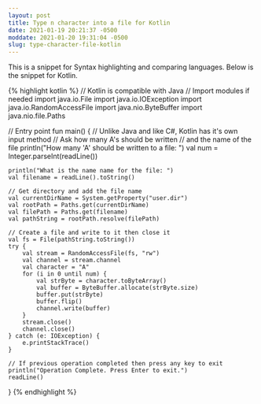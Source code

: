 ```yaml
---
layout: post
title: Type n character into a file for Kotlin
date: 2021-01-19 20:21:37 -0500
moddate: 2021-01-20 19:31:04 -0500
slug: type-character-file-kotlin
---
```


This is a snippet for Syntax highlighting and comparing languages.
Below is the snippet for Kotlin.

{% highlight kotlin %}
// Kotlin is compatible with Java
// Import modules if needed
import java.io.File
import java.io.IOException
import java.io.RandomAccessFile
import java.nio.ByteBuffer
import java.nio.file.Paths

// Entry point
fun main() {
    // Unlike Java and like C#, Kotlin has it's own input method
    // Ask how many A's should be written
    // and the name of the file
    println("How many 'A' should be written to a file: ")
    val num = Integer.parseInt(readLine())

    println("What is the name name for the file: ")
    val filename = readLine().toString()

    // Get directory and add the file name
    val currentDirName = System.getProperty("user.dir")
    val rootPath = Paths.get(currentDirName)
    val filePath = Paths.get(filename)
    val pathString = rootPath.resolve(filePath)

    // Create a file and write to it then close it
    val fs = File(pathString.toString())
    try {
        val stream = RandomAccessFile(fs, "rw")
        val channel = stream.channel
        val character = "A"
        for (i in 0 until num) {
            val strByte = character.toByteArray()
            val buffer = ByteBuffer.allocate(strByte.size)
            buffer.put(strByte)
            buffer.flip()
            channel.write(buffer)
        }
        stream.close()
        channel.close()
    } catch (e: IOException) {
        e.printStackTrace()
    }

    // If previous operation completed then press any key to exit
    println("Operation Complete. Press Enter to exit.")
    readLine()
}
{% endhighlight %}